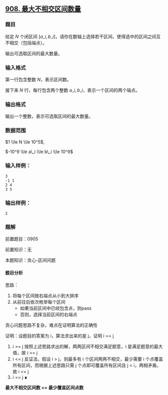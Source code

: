 ## [908\. 最大不相交区间数量](https://www.acwing.com/problem/content/910/)

### 题目

给定 $N$ 个闭区间 $[a\_i,b\_i]$，请你在数轴上选择若干区间，使得选中的区间之间互不相交（包括端点）。

输出可选取区间的最大数量。

### 输入格式

第一行包含整数 $N$，表示区间数。

接下来 $N$ 行，每行包含两个整数 $a\_i,b\_i$，表示一个区间的两个端点。

### 输出格式

输出一个整数，表示可选取区间的最大数量。

### 数据范围

$1 \\le N \\le 10^5$,

$-10^9 \\le a\_i \\le b\_i \\le 10^9$

### 输入样例：

```
3
-1 1
2 4
3 5
```

### 输出样例：

```
2
```

### 题解

前置题目：0905

前置知识：无

本题知识：贪心-区间问题

#### 题目分析

思路：

1. 将每个区间按右端点从小到大排序
2. 从前往后依次枚举每个区间
    * 如果当前区间中已经包含点，则pass
    * 否则，选择当前区间的右端点

贪心问题思路不复杂，难点在证明算法的正确性

证明：设题目的答案为 i，算法求出来的是 j，证明 i == j

1. i >= j
    按照上述思路求出的解，两两区间不相交满足题意，i 是满足题意的最大值，故 i >= j
2. i <= j
    反证法，假设 i > j，则最多有 i 个区间两两不相交，最少需要 i 个点覆盖所有区间，而根据上述思路只需 j 个点即可覆盖所有区间且 j < i，两相矛盾，故 i <= j  
3. i == j
    ∎

**最大不相交区间数 == 最少覆盖区间点数**


